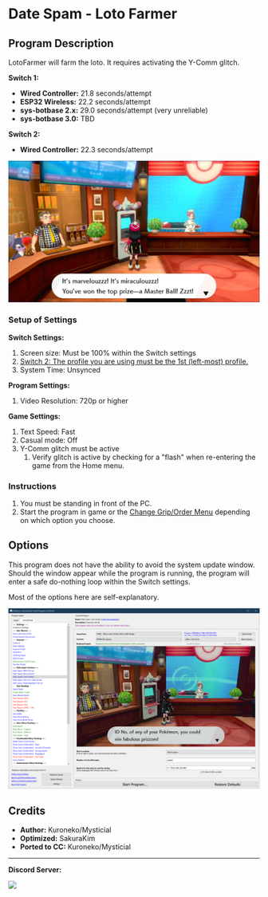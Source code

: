 # Date Spam - Loto Farmer

## Program Description

LotoFarmer will farm the loto. It requires activating the Y-Comm glitch.

**Switch 1:**

- **Wired Controller:** 21.8 seconds/attempt
- **ESP32 Wireless:** 22.2 seconds/attempt
- **sys-botbase 2.x:** 29.0 seconds/attempt (very unreliable)
- **sys-botbase 3.0:** TBD

**Switch 2:**

- **Wired Controller:** 22.3 seconds/attempt

<img src="images/DateSpam-LotoFarmer-0.png">

### Setup of Settings

**Switch Settings:**

1. Screen size: Must be 100% within the Switch settings
2. [Switch 2: The profile you are using must be the 1st (left-most) profile.](../NintendoSwitch/Switch2Notes.md#resetting-a-game-moves-the-cursor-to-the-1st-user-profile)
3. System Time: Unsynced

**Program Settings:**

1. Video Resolution: 720p or higher

**Game Settings:**

1. Text Speed: Fast
2. Casual mode: Off
3. Y-Comm glitch must be active
    1. Verify glitch is active by checking for a "flash" when re-entering the game from the Home menu.

### Instructions

1. You must be standing in front of the PC.
2. Start the program in game or the [Change Grip/Order Menu](https://github.com/PokemonAutomation/Microcontroller/blob/master/Wiki/Programs/NintendoSwitch/ChangeGripOrderMenu.md) depending on which option you choose.


## Options

This program does not have the ability to avoid the system update window. Should the window appear while the program is running, the program will enter a safe do-nothing loop within the Switch settings.

Most of the options here are self-explanatory.

<img src="images/DateSpam-LotoFarmer-Settings.png">


## Credits

- **Author:** Kuroneko/Mysticial
- **Optimized:** SakuraKim
- **Ported to CC:** Kuroneko/Mysticial


<hr>

**Discord Server:** 

[<img src="https://canary.discordapp.com/api/guilds/695809740428673034/widget.png?style=banner2">](https://discord.gg/cQ4gWxN)


